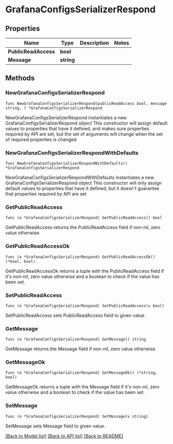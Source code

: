 # GrafanaConfigsSerializerRespond

## Properties

Name | Type | Description | Notes
------------ | ------------- | ------------- | -------------
**PublicReadAccess** | **bool** |  | 
**Message** | **string** |  | 

## Methods

### NewGrafanaConfigsSerializerRespond

`func NewGrafanaConfigsSerializerRespond(publicReadAccess bool, message string, ) *GrafanaConfigsSerializerRespond`

NewGrafanaConfigsSerializerRespond instantiates a new GrafanaConfigsSerializerRespond object
This constructor will assign default values to properties that have it defined,
and makes sure properties required by API are set, but the set of arguments
will change when the set of required properties is changed

### NewGrafanaConfigsSerializerRespondWithDefaults

`func NewGrafanaConfigsSerializerRespondWithDefaults() *GrafanaConfigsSerializerRespond`

NewGrafanaConfigsSerializerRespondWithDefaults instantiates a new GrafanaConfigsSerializerRespond object
This constructor will only assign default values to properties that have it defined,
but it doesn't guarantee that properties required by API are set

### GetPublicReadAccess

`func (o *GrafanaConfigsSerializerRespond) GetPublicReadAccess() bool`

GetPublicReadAccess returns the PublicReadAccess field if non-nil, zero value otherwise.

### GetPublicReadAccessOk

`func (o *GrafanaConfigsSerializerRespond) GetPublicReadAccessOk() (*bool, bool)`

GetPublicReadAccessOk returns a tuple with the PublicReadAccess field if it's non-nil, zero value otherwise
and a boolean to check if the value has been set.

### SetPublicReadAccess

`func (o *GrafanaConfigsSerializerRespond) SetPublicReadAccess(v bool)`

SetPublicReadAccess sets PublicReadAccess field to given value.


### GetMessage

`func (o *GrafanaConfigsSerializerRespond) GetMessage() string`

GetMessage returns the Message field if non-nil, zero value otherwise.

### GetMessageOk

`func (o *GrafanaConfigsSerializerRespond) GetMessageOk() (*string, bool)`

GetMessageOk returns a tuple with the Message field if it's non-nil, zero value otherwise
and a boolean to check if the value has been set.

### SetMessage

`func (o *GrafanaConfigsSerializerRespond) SetMessage(v string)`

SetMessage sets Message field to given value.



[[Back to Model list]](../README.md#documentation-for-models) [[Back to API list]](../README.md#documentation-for-api-endpoints) [[Back to README]](../README.md)


